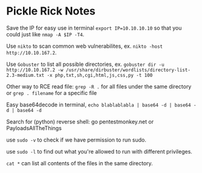 # Pickle Rick Notes 

Save the IP for easy use in terminal `export IP=10.10.10.10` so that you could just like `nmap -A $IP -T4`.

Use `nikto` to scan common web vulnerabilites, ex. `nikto -host http://10.10.167.2`.

Use `Gobuster` to list all possible directories, ex. `gobuster dir -u http://10.10.167.2 -w /usr/share/dirbuster/wordlists/directory-list-2.3-medium.txt -x php,txt,sh,cgi,html,js,css,py -t 100`

Other way to RCE read file: `grep -R .` for all files under the same directory or `grep . filename` for a specific file

Easy base64decode in terminal, `echo blablablabla | base64 -d | base64 -d | base64 -d`

Search for (python) reverse shell: go pentestmonkey.net or PayloadsAllTheThings

use `sudo -v` to check if we have permission to run sudo.

use `sudo -l` to find out what you're allowed to run with different privileges.

`cat *` can list all contents of the files in the same directory.
